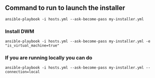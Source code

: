 ## Command to run to launch the installer
`ansible-playbook -i hosts.yml --ask-become-pass my-installer.yml`

### Install DWM
`ansible-playbook -i hosts.yml --ask-become-pass my-installer.yml -e "is_virtual_machine=true"`

### If you are running locally you can do
`ansible-playbook -i hosts.yml --ask-become-pass my-installer.yml --connection=local`

